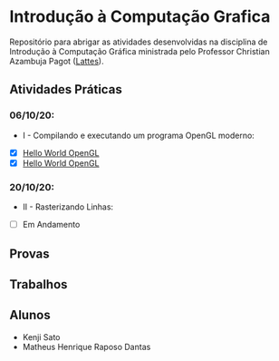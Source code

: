 # Introdução à Computação Grafica

Repositório para abrigar as atividades desenvolvidas na disciplina de Introdução à Computação Gráfica ministrada pelo Professor Christian Azambuja Pagot ([Lattes](http://lattes.cnpq.br/4353928200012173)).

## Atividades Práticas

### 06/10/20:
* I - Compilando e executando um programa OpenGL moderno:
 - [x] [Hello World OpenGL](https://github.com/matheusdantascc/ICG/tree/master/act01_hello_world_opengl)
 - [x] [Hello World OpenGL](https://github.com/KenjiSato97/ICG/tree/master/Atividade1)

### 20/10/20:
* II -  Rasterizando Linhas:
- [ ] Em Andamento

## Provas

## Trabalhos

## Alunos

* Kenji Sato
* Matheus Henrique Raposo Dantas
